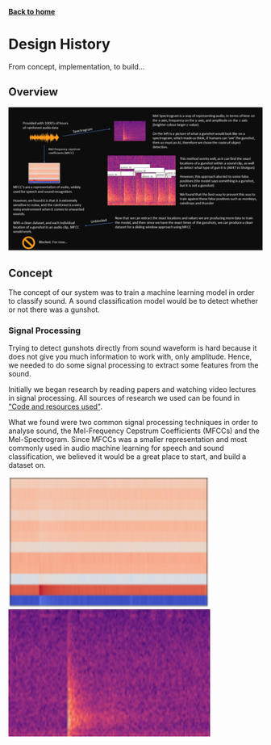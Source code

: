 [__Back to home__](index.md)

# Design History

From concept, implementation, to build...

## Overview

<img src="assets/slide.png" alt="Overview"/>

## Concept

The concept of our system was to train a machine learning model in order to classify sound. A sound classification model would be to detect whether or not there was a gunshot.

### Signal Processing

Trying to detect gunshots directly from sound waveform is hard because it does not give you much information to work with, only amplitude. Hence, we needed to do some signal processing to extract some features from the sound.

Initially we began research by reading papers and watching video lectures in signal processing. All sources of research we used can be found in ["Code and resources used"](coderesources.md).

What we found were two common signal processing techniques in order to analyse sound, the Mel-Frequency Cepstrum Coefficients (MFCCs) and the Mel-Spectrogram. Since MFCCs was a smaller representation and most commonly used in audio machine learning for speech and sound classification, we believed it would be a great place to start, and build a dataset on.

<p float="left">
  <img src="assets/mfcc.png" alt="MFCC" width="400"/>
  <img src="assets/spectrogram.png" alt="Spectrgram" width="400"/>
</p>

